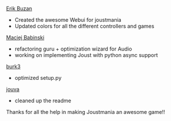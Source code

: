 [Erik Buzan](https://github.com/ericbuzan)
* Created the awesome Webui for joustmania
* Updated colors for all the different controllers and games

[Maciej Babinski](https://github.com/mbabinski-at-google)
* refactoring guru + optimization wizard for Audio
* working on implementing Joust with python async support

[burk3](https://github.com/burk3)
* optimized setup.py

[jouva](https://github.com/jouva)
* cleaned up the readme

Thanks for all the help in making Joustmania an awesome game!!
